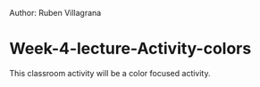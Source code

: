 Author: Ruben Villagrana
# Week-4-lecture-Activity-colors
This classroom activity will be a color focused activity. 
